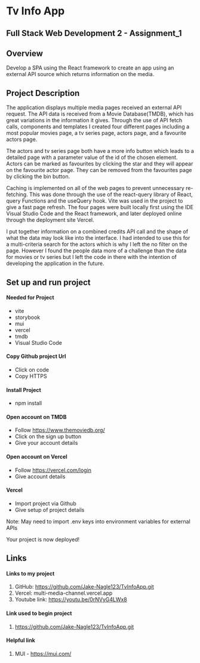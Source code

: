 # Tv Info App 
## Full Stack Web Development 2 - Assignment_1

## Overview
Develop a SPA using the React framework to create an app using an external API source which returns information on the media.

## Project Description
The application displays multiple media pages received an external API request. The API data is received from a Movie Database(TMDB), which has great variations in the information it gives. Through the use of API fetch calls, components and templates I created four different pages including a most popular movies page, a tv series page, actors page, and a favourite actors page.

The actors and tv series page both have a more info button which leads to a detailed page with a parameter value of the id of the chosen element. Actors can be marked as favourites by clicking the star and they will appear on the favourite actor page. They can be removed from the favourites page by clicking the bin button.

Caching is implemented on all of the web pages to prevent unnecessary re-fetching. This was done through the use of the react-query library of React, query Functions and the useQuery hook. Vite was used in the project to give a fast page refresh. The four pages were built locally first using the IDE Visual Studio Code and the React framework, and later deployed online through the deployment site Vercel.

I put together information on a combined credits API call and the shape of what the data may look like into the interface. I had intended to use this for a multi-criteria search for the actors which is why I left the no filter on the page. However I found the people data more of a challenge than the data for movies or tv series but I left the code in there with the intention of developing the application in the future.

## Set up and run project
#### Needed for Project
* vite
* storybook
* mui
* vercel
* tmdb
* Visual Studio Code

#### Copy Github project Url
* Click on code
* Copy HTTPS
 
#### Install Project
* npm install

#### Open account on TMDB
* Follow https://www.themoviedb.org/
* Click on the sign up button
* Give your account details

#### Open account on Vercel
* Follow https://vercel.com/login
* Give account details

#### Vercel
* Import project via Github
* Give setup of project details

Note: May need to import .env keys into environment variables for external APIs

Your project is now deployed!

## Links
#### Links to my project
1. GitHub: https://github.com/Jake-Nagle123/TvInfoApp.git
2. Vercel: multi-media-channel.vercel.app
3. Youtube link: https://youtu.be/0rNVyG4LWx8

#### Link used to begin project
1. https://github.com/Jake-Nagle123/TvInfoApp.git

#### Helpful link
1. MUI - https://mui.com/
